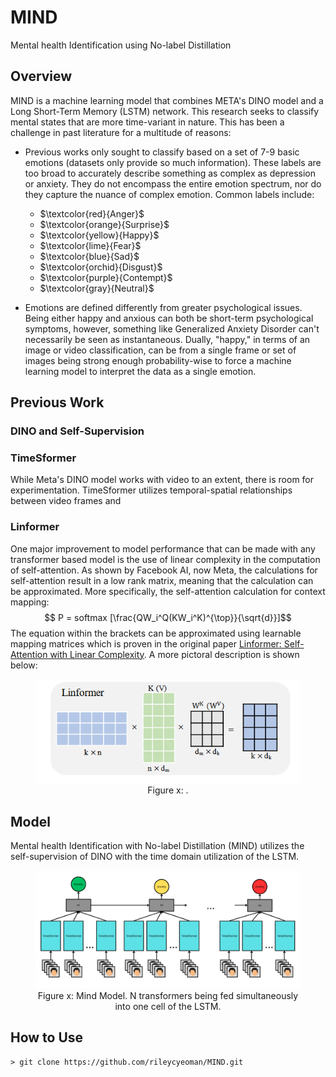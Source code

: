 # MIND
Mental health Identification using No-label Distillation

## Overview
MIND is a machine learning model that combines META's DINO model and a Long Short-Term Memory (LSTM) network. This research seeks to classify mental states that are more time-variant in nature. This has been a challenge in past literature for a multitude of reasons:
- Previous works only sought to classify based on a set of 7-9 basic emotions (datasets only provide so much information). These labels are too broad to accurately describe something as complex as depression or anxiety. They do not encompass the entire emotion spectrum, nor do they capture the nuance of complex emotion. Common labels include:
    - $\textcolor{red}{Anger}$
    - $\textcolor{orange}{Surprise}$
    - $\textcolor{yellow}{Happy}$
    - $\textcolor{lime}{Fear}$
    - $\textcolor{blue}{Sad}$
    - $\textcolor{orchid}{Disgust}$
    - $\textcolor{purple}{Contempt}$
    - $\textcolor{gray}{Neutral}$  

- Emotions are defined differently from greater psychological issues. Being either happy and anxious can both be short-term psychological symptoms, however, something like Generalized Anxiety Disorder can't necessarily be seen as instantaneous. Dually, "happy," in terms of an image or video classification, can be from a single frame or set of images being strong enough probability-wise to force a machine learning model to interpret the data as a single emotion. 


## Previous Work
### DINO and Self-Supervision

### TimeSformer
While Meta's DINO model works with video to an extent, there is room for experimentation. TimeSformer utilizes temporal-spatial relationships between video frames and 

### Linformer
One major improvement to model performance that can be made with any transformer based model is the use of linear complexity in the computation of self-attention. As shown by Facebook AI, now Meta, the calculations for self-attention result in a low rank matrix, meaning that the calculation can be approximated. More specifically, the self-attention calculation for context mapping:
$$ P = softmax [\frac{QW_i^Q(KW_i^K)^{\top}}{\sqrt{d}}]$$
The equation within the brackets  can be approximated using learnable mapping matrices which is proven in the original paper [Linformer: Self-Attention with Linear Complexity](https://arxiv.org/pdf/2006.04768). A more pictoral description is shown below:
<figure style = "text-align: center;">
  <img src="images/linformer.png" alt="MIND Model" title="MIND">
  <figcaption>Figure x: . </figcaption>
</figure>



## Model
Mental health Identification with No-label Distillation (MIND) utilizes the self-supervision of DINO with the time domain utilization of the LSTM. 

<figure style = "text-align: center;">
  <img src="images/MIND.png" alt="MIND Model" title="MIND">
  <figcaption>Figure x: Mind Model. N transformers being fed simultaneously into one cell of the LSTM. </figcaption>
</figure>


## How to Use

```
> git clone https://github.com/rileycyeoman/MIND.git
```



